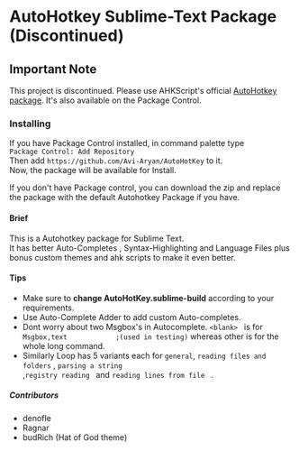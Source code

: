 AutoHotkey Sublime-Text Package (Discontinued)
===============================

## Important Note ##
This project is discontinued. Please use AHKScript's official [AutoHotkey package](https://github.com/ahkscript/SublimeAutoHotkey). It's also available on the Package Control.

### Installing ###
If you have Package Control installed, in command palette type  
` Package Control: Add Repository `  
Then add ` https://github.com/Avi-Aryan/AutoHotKey ` to it.  
Now, the package will be available for Install.  
  
If you don't have Package control, you can download the zip and replace the package with the default Autohotkey Package if you have.  

#### Brief ####
This is a Autohotkey package for Sublime Text.  
It has better Auto-Completes , Syntax-Highlighting and Language Files plus bonus custom themes and ahk scripts to make it even better.

#### Tips ####
* Make sure to **change AutoHotKey.sublime-build** according to your requirements.  
* Use Auto-Complete Adder to add custom Auto-completes.  
* Dont worry about two Msgbox's in Autocomplete. `<blank> ` is for  
`Msgbox,text 			;(used in testing)` whereas other is for the whole long command.
* Similarly Loop has 5 variants each for `general`, `reading files and folders` , `parsing a string `  
,`registry reading ` and `reading lines from file ` . 
  
##### Contributors #####
* denofle
* Ragnar
* budRich (Hat of God theme)